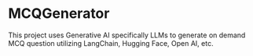 # MCQGenerator
This project uses Generative AI specifically LLMs to generate on demand MCQ question utilizing LangChain, Hugging Face, Open AI, etc.
